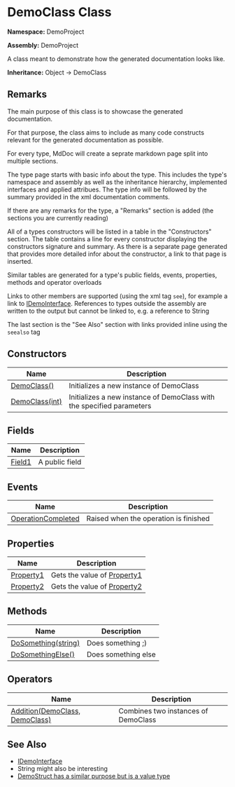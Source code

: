 # DemoClass Class

**Namespace:** DemoProject

**Assembly:** DemoProject

A class meant to demonstrate how the generated documentation looks like.

**Inheritance:** Object → DemoClass

## Remarks

The main purpose of this class is to showcase the generated documentation.

For that purpose, the class aims to include as many code constructs relevant for the generated documentation as possible.

For every type, MdDoc will create a seprate markdown page split into multiple sections.

The type page starts with basic info about the type. This includes the type's namespace and assembly as well as the inheritance hierarchy, implemented interfaces and applied attribues. The type info will be followed by the summary provided in the xml documentation comments.

If there are any remarks for the type, a "Remarks" section is added (the sections you are currently reading)

All of a types constructors will be listed in a table in the "Constructors" section. The table contains a line for every constructor displaying the constructors signature and summary. As there is a separate page generated that provides more detailed infor about the constructor, a link to that page is inserted.

Similar tables are generated for a type's public fields, events, properties, methods and operator overloads

Links to other members are supported (using the xml tag `see`), for example a link to [IDemoInterface](../IDemoInterface/IDemoInterface.md). References to types outside the assembly are written to the output             but cannot be linked to, e.g. a reference to String

The last section is the "See Also" section with links provided inline using the `seealso` tag

## Constructors

| Name                                        | Description                                                           |
| ------------------------------------------- | --------------------------------------------------------------------- |
| [DemoClass()](DemoClass-constructors.md)    | Initializes a new instance of DemoClass                               |
| [DemoClass(int)](DemoClass-constructors.md) | Initializes a new instance of DemoClass with the specified parameters |

## Fields

| Name                                 | Description    |
| ------------------------------------ | -------------- |
| [Field1](fields/DemoClass.Field1.md) | A public field |

## Events

| Name                                                         | Description                           |
| ------------------------------------------------------------ | ------------------------------------- |
| [OperationCompleted](events/DemoClass.OperationCompleted.md) | Raised when the operation is finished |

## Properties

| Name                                           | Description                                                      |
| ---------------------------------------------- | ---------------------------------------------------------------- |
| [Property1](properties/DemoClass.Property1.md) | Gets the value of [Property1](properties/DemoClass.Property1.md) |
| [Property2](properties/DemoClass.Property2.md) | Gets the value of [Property2](properties/DemoClass.Property2.md) |

## Methods

| Name                                                      | Description         |
| --------------------------------------------------------- | ------------------- |
| [DoSomething(string)](methods/DemoClass.DoSomething.md)   | Does something ;)   |
| [DoSomethingElse()](methods/DemoClass.DoSomethingElse.md) | Does something else |

## Operators

| Name                                                              | Description                         |
| ----------------------------------------------------------------- | ----------------------------------- |
| [Addition(DemoClass, DemoClass)](operators/DemoClass.Addition.md) | Combines two instances of DemoClass |

## See Also

- [IDemoInterface](../IDemoInterface/IDemoInterface.md)
- String might also be interesting
- [DemoStruct has a similar purpose but is a value type](../DemoStruct/DemoStruct.md)
